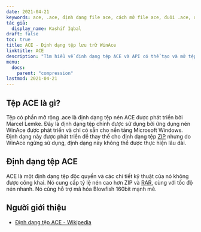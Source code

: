 ```yaml
---
date: 2021-04-21
keywords: ace, .ace, định dạng file ace, cách mở file ace, đuôi .ace, đuôi ace
tác giả:
  display_name: Kashif Iqbal
draft: false
toc: true
title: ACE - Định dạng tệp lưu trữ WinAce
linktitle: ACE
description: "Tìm hiểu về định dạng tệp ACE và API có thể tạo và mở tệp ACE."
menu:
  docs:
    parent: "compression"
lastmod: 2021-04-21
---
```


## Tệp ACE là gì?

Tệp có phần mở rộng .ace là định dạng tệp nén ACE được phát triển bởi Marcel Lemke. Đây là định dạng tệp chính được sử dụng bởi ứng dụng nén WinAce được phát triển và chỉ có sẵn cho nền tảng Microsoft Windows. Định dạng này được phát triển để thay thế cho định dạng tệp [ZIP](/vi/compression/zip/) nhưng do WinAce ngừng sử dụng, định dạng này không thể được thực hiện lâu dài.

## Định dạng tệp ACE

ACE là một định dạng tệp độc quyền và các chi tiết kỹ thuật của nó không được công khai. Nó cung cấp tỷ lệ nén cao hơn ZIP và [RAR](/vi/compression/rar/), cùng với tốc độ nén nhanh. Nó cũng hỗ trợ mã hóa Blowfish 160bit mạnh mẽ.

## Người giới thiệu

- [Định dạng tệp ACE - Wikipedia](https://en.wikipedia.org/wiki/ACE_(compressed_file_format))

